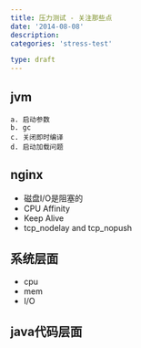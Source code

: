 ```yaml
---
title: 压力测试 - 关注那些点
date: '2014-08-08'
description:
categories: 'stress-test'

type: draft
---
```


## jvm


    a. 启动参数
    b. gc
    c. 关闭即时编译
    d. 启动加载问题

## nginx

* 磁盘I/O是阻塞的
* CPU Affinity
* Keep Alive
* tcp_nodelay and tcp_nopush

## 系统层面

* cpu
* mem
* I/O

## java代码层面



